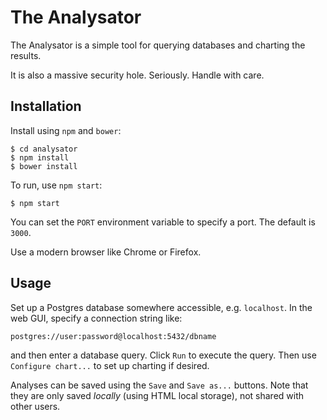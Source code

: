 # The Analysator

The Analysator is a simple tool for querying databases and charting the results.

It is also a massive security hole. Seriously. Handle with care.

## Installation

Install using `npm` and `bower`:

    $ cd analysator
    $ npm install
    $ bower install

To run, use `npm start`:

    $ npm start

You can set the `PORT` environment variable to specify a port. The default is
`3000`.

Use a modern browser like Chrome or Firefox.

## Usage

Set up a Postgres database somewhere accessible, e.g. `localhost`. In the
web GUI, specify a connection string like:

    postgres://user:password@localhost:5432/dbname

and then enter a database query. Click `Run` to execute the query. Then use
`Configure chart...` to set up charting if desired.

Analyses can be saved using the `Save` and `Save as...` buttons. Note that
they are only saved *locally* (using HTML local storage), not shared with
other users.
